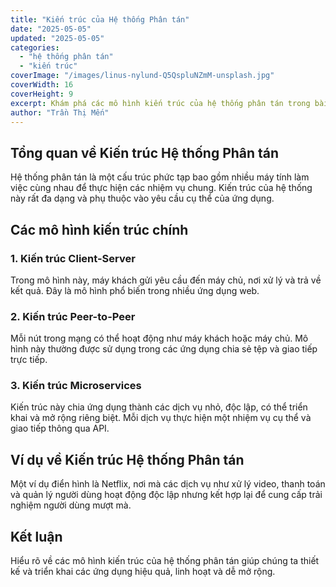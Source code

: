 ```yaml
---
title: "Kiến trúc của Hệ thống Phân tán"
date: "2025-05-05"
updated: "2025-05-05"
categories:
  - "hệ thống phân tán"
  - "kiến trúc"
coverImage: "/images/linus-nylund-Q5QspluNZmM-unsplash.jpg"
coverWidth: 16
coverHeight: 9
excerpt: Khám phá các mô hình kiến trúc của hệ thống phân tán trong bài viết này.
author: "Trần Thị Mến"
---
```


## Tổng quan về Kiến trúc Hệ thống Phân tán

Hệ thống phân tán là một cấu trúc phức tạp bao gồm nhiều máy tính làm việc cùng nhau để thực hiện các nhiệm vụ chung. Kiến trúc của hệ thống này rất đa dạng và phụ thuộc vào yêu cầu cụ thể của ứng dụng.

## Các mô hình kiến trúc chính

### 1. Kiến trúc Client-Server

Trong mô hình này, máy khách gửi yêu cầu đến máy chủ, nơi xử lý và trả về kết quả. Đây là mô hình phổ biến trong nhiều ứng dụng web.

### 2. Kiến trúc Peer-to-Peer

Mỗi nút trong mạng có thể hoạt động như máy khách hoặc máy chủ. Mô hình này thường được sử dụng trong các ứng dụng chia sẻ tệp và giao tiếp trực tiếp.

### 3. Kiến trúc Microservices

Kiến trúc này chia ứng dụng thành các dịch vụ nhỏ, độc lập, có thể triển khai và mở rộng riêng biệt. Mỗi dịch vụ thực hiện một nhiệm vụ cụ thể và giao tiếp thông qua API.

## Ví dụ về Kiến trúc Hệ thống Phân tán

Một ví dụ điển hình là Netflix, nơi mà các dịch vụ như xử lý video, thanh toán và quản lý người dùng hoạt động độc lập nhưng kết hợp lại để cung cấp trải nghiệm người dùng mượt mà.

## Kết luận

Hiểu rõ về các mô hình kiến trúc của hệ thống phân tán giúp chúng ta thiết kế và triển khai các ứng dụng hiệu quả, linh hoạt và dễ mở rộng.